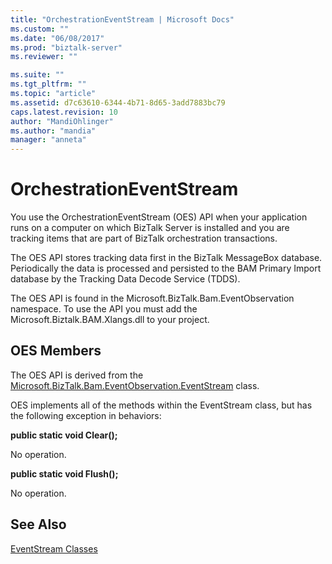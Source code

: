 ```yaml
---
title: "OrchestrationEventStream | Microsoft Docs"
ms.custom: ""
ms.date: "06/08/2017"
ms.prod: "biztalk-server"
ms.reviewer: ""

ms.suite: ""
ms.tgt_pltfrm: ""
ms.topic: "article"
ms.assetid: d7c63610-6344-4b71-8d65-3add7883bc79
caps.latest.revision: 10
author: "MandiOhlinger"
ms.author: "mandia"
manager: "anneta"
---
```

# OrchestrationEventStream
You use the OrchestrationEventStream (OES) API when your application runs on a computer on which BizTalk Server is installed and you are tracking items that are part of BizTalk orchestration transactions.  
  
 The OES API stores tracking data first in the BizTalk MessageBox database. Periodically the data is processed and persisted to the BAM Primary Import database by the Tracking Data Decode Service (TDDS).  
  
 The OES API is found in the Microsoft.BizTalk.Bam.EventObservation namespace. To use the API you must add the Microsoft.Biztalk.BAM.Xlangs.dll to your project.  
  
## OES Members  
 The OES API is derived from the [Microsoft.BizTalk.Bam.EventObservation.EventStream](https://msdn.microsoft.com/library/microsoft.biztalk.bam.eventobservation.eventstream.aspx) class.  
  
 OES implements all of the methods within the EventStream class, but has the  following exception in behaviors:  
  
 **public static void Clear();**  
  
 No operation.  
  
 **public static void Flush();**  
  
 No operation.  
  
## See Also  
 [EventStream Classes](../core/eventstream-classes.md)